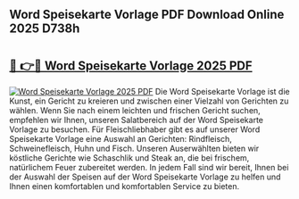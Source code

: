 ## Word Speisekarte Vorlage PDF Download Online 2025 D738h

# <h2><a href="http://gccceg.nevu.top/?p=Word+Speisekarte+Vorlage">🔗 👉🔴 Word Speisekarte Vorlage 2025 PDF</a></h2>

[![Word Speisekarte Vorlage 2025 PDF](https://i.imgur.com/dBaPXMq.png)](http://gccceg.nevu.top/?p=Word+Speisekarte+Vorlage)
Die Word Speisekarte Vorlage ist die Kunst, ein Gericht zu kreieren und zwischen einer Vielzahl von Gerichten zu wählen. Wenn Sie nach einem leichten und frischen Gericht suchen, empfehlen wir Ihnen, unseren Salatbereich auf der Word Speisekarte Vorlage zu besuchen. Für Fleischliebhaber gibt es auf unserer Word Speisekarte Vorlage eine Auswahl an Gerichten: Rindfleisch, Schweinefleisch, Huhn und Fisch. Unseren Auserwählten bieten wir köstliche Gerichte wie Schaschlik und Steak an, die bei frischem, natürlichem Feuer zubereitet werden. In jedem Fall sind wir bereit, Ihnen bei der Auswahl der Speisen auf der Word Speisekarte Vorlage zu helfen und Ihnen einen komfortablen und komfortablen Service zu bieten.
